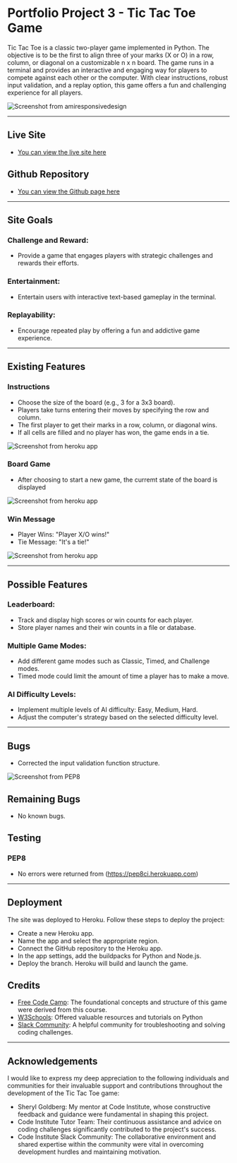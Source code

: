 # Portfolio Project 3 - Tic Tac Toe Game

Tic Tac Toe is a classic two-player game implemented in Python. The objective is to be the first to align three of your marks (X or O) in a row, column, or diagonal on a customizable n x n board. The game runs in a terminal and provides an interactive and engaging way for players to compete against each other or the computer. With clear instructions, robust input validation, and a replay option, this game offers a fun and challenging experience for all players.

![Screenshot from amiresponsivedesign](docs/imresponsive.png)

---

## Live Site

- [You can view the live site here](https://tic-tac-toe-miguel-ad5abe321650.herokuapp.com/)

## Github Repository

- [You can view the Github page here](https://github.com/MiguelMurilloG/tic_tac_toe.git)

---

## Site Goals

### Challenge and Reward:

- Provide a game that engages players with strategic challenges and rewards their efforts.

### Entertainment:

- Entertain users with interactive text-based gameplay in the terminal.

### Replayability:

- Encourage repeated play by offering a fun and addictive game experience.

---

## Existing Features

### Instructions

- Choose the size of the board (e.g., 3 for a 3x3 board).
- Players take turns entering their moves by specifying the row and column.
- The first player to get their marks in a row, column, or diagonal wins.
- If all cells are filled and no player has won, the game ends in a tie.

![Screenshot from heroku app](docs/instructions-game.png)

### Board Game
- After choosing to start a new game, the curremt state of the board is displayed

![Screenshot from heroku app](docs/board-game.png)


### Win Message

- Player Wins: "Player X/O wins!"
- Tie Message: "It's a tie!"

![Screenshot from heroku app](docs/win-message.png)



---
## Possible Features

### Leaderboard:

- Track and display high scores or win counts for each player.
- Store player names and their win counts in a file or database.

### Multiple Game Modes:

- Add different game modes such as Classic, Timed, and Challenge modes.
- Timed mode could limit the amount of time a player has to make a move.

### AI Difficulty Levels:

- Implement multiple levels of AI difficulty: Easy, Medium, Hard.
- Adjust the computer's strategy based on the selected difficulty level.


---
## Bugs
- Corrected the input validation function structure.

![Screenshot from PEP8](docs/python-linter.png)


## Remaining Bugs
- No known bugs.

## Testing

### PEP8
- No errors were returned from (https://pep8ci.herokuapp.com)

---

## Deployment

The site was deployed to Heroku. Follow these steps to deploy the project:
- Create a new Heroku app.
- Name the app and select the appropriate region.
- Connect the GitHub repository to the Heroku app.
- In the app settings, add the buildpacks for Python and Node.js.
- Deploy the branch. Heroku will build and launch the game.

## Credits
- [Free Code Camp](https://www.freecodecamp.org): The foundational concepts and structure of this game were derived from this course.
- [W3Schools](https://www.w3schools.com):  Offered valuable resources and tutorials on Python
- [Slack Community](https://slack.com/intl/en-gb/): A helpful community for troubleshooting and solving coding challenges.

---

## Acknowledgements

I would like to express my deep appreciation to the following individuals and communities for their invaluable support and contributions throughout the development of the Tic Tac Toe game:

- Sheryl Goldberg: My mentor at Code Institute, whose constructive feedback and guidance were fundamental in shaping this project.
- Code Institute Tutor Team: Their continuous assistance and advice on coding challenges significantly contributed to the project's success.
- Code Institute Slack Community: The collaborative environment and shared expertise within the community were vital in overcoming development hurdles and maintaining motivation.